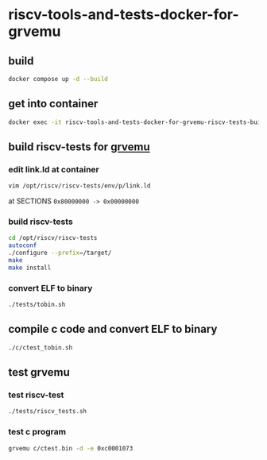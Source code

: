 # riscv-tools-and-tests-docker-for-grvemu

## build

```bash
docker compose up -d --build
```

## get into container

```bash
docker exec -it riscv-tools-and-tests-docker-for-grvemu-riscv-tests-build-1 bash
```

## build riscv-tests for [grvemu](https://github.com/kinpoko/grvemu)

### edit link.ld at container

```bash
vim /opt/riscv/riscv-tests/env/p/link.ld
```

at SECTIONS
`0x80000000 -> 0x00000000`

### build riscv-tests

```bash
cd /opt/riscv/riscv-tests
autoconf
./configure --prefix=/target/
make
make install
```

### convert ELF to binary

```bash
./tests/tobin.sh
```

## compile c code and convert ELF to binary

```bash
./c/ctest_tobin.sh
```

## test grvemu

### test riscv-test

```bash
./tests/riscv_tests.sh
```

### test c program

```bash
grvemu c/ctest.bin -d -e 0xc0001073
```
